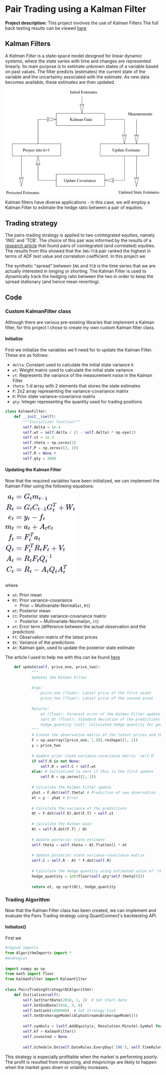 # Pair Trading using a Kalman Filter

**Project description:** This project involves the use of Kalman Filters  The full back testing results can be viewed [here](https://www.quantconnect.com/terminal/processCache/?request=embedded_backtest_bb0e42fcff0513e3f0f7020dd838d399.html)
## Kalman Filters

A _Kalman Filter_ is a state-space model designed for linear dynamic systems, where the state varies with time and changes are represented linearly. Its main purpose is to estimate unknown states of a variable based on past values. The filter predicts (estimates) the current state of the variable and the uncertainty associated with the estimate. As new data becomes available, these estimates are then updated. 

<img src="kalmanFilterDiagram.png?raw=true"/>

Kalman filters have diverse applications - in this case, we will employ a Kalman Filter to estimate the hedge ratio between a pair of equities. 


## Trading strategy
The pairs-trading strategy is applied to two cointegrated equities, namely 'ING' and 'TCB'. The choice of this pair was informed by the results of a [research article](https://www.quantconnect.com/research/15347/intraday-dynamic-pairs-trading-using-correlation-and-cointegration-approach/p1) that found pairs of cointegrated (and correlated) equities. The results from this showed that the `ING`-`TCB` pair ranked the highest in terms of ADF test value and correlation coefficient. In this project we 


The synthetic "spread" between `ING` and `TCB` is the time series that we are actually interested in longing or shorting. The Kalman Filter is used to dynamically track the hedging ratio between the two in order to keep the spread stationary (and hence mean reverting).


## Code

### Custom KalmanFilter class 

Although there are various pre-existing libraries that implement a Kalman filter, for this project I chose to create my own custom Kalman filter class. 

#### Initialize
First we initialize the variables we'll need for to update the Kalman Filter. These are as follows:
- `delta`: Constant used to calculate the initial state variance `R`
- `wt`: Weight matrix used to calculate the initial state variance
- `vt`: Represents the variance of the measurement noise in the Kalman Filter
- `theta`: 1-d array with 2 elements that stores the state estimates
- `P`: 2x2 array representing the variance-covariance matrix
- `R`: Prior state variance-covariance matrix
- `qty`: Integer representing the quantity used for trading positions

```python
class KalmanFilter:
    def __init__(self):
        """Initializer function"""
        self.delta = 1e-4
        self.wt = self.delta / (1 - self.delta) * np.eye(2)
        self.vt = 1e-3
        self.theta = np.zeros(2)
        self.P = np.zeros((2, 2))
        self.R = None #
        self.qty = 2000 
```


#### Updating the Kalman Filter
Now that the required variables have been initialized, we can implement the Kalman Filter using the following equations:

<img src="kalmanEqns.png?raw=true"/>

where 
- `at`: Prior mean
- `Rt`: Prior variance-covariance
    - Prior ~ Multivariate-Normal(`at`, `Rt`)
- `mt`: Posterior mean
- `Ct`: Posterior state variance-covariance matrix
    - Posterior ~ Multivariate-Normal(`mt`, `Ct`)
- `et`: Error term (difference between the actual observation and the prediction)
- `Ft`: Observation matrix of the latest prices
- `Qt`: Variance of the predictions
- `At`: Kalman gain, used to update the posterior state estimate


The article I used to help me with this can be found [here](https://www.quantstart.com/articles/State-Space-Models-and-the-Kalman-Filter/)

```python
    def update(self, price_one, price_two):
            """
            Updates the Kalman Filter 
    
            Args:
                price_one (float): Latest price of the first asset 
                price_two (float): Latest price of the second asset 
    
            Returns:
                et (float): Forecast error of the Kalman Filter update.
                sqrt_Qt (float): Standard deviation of the predictions of observations.
                hedge_quantity (int): Calculated hedge quantity for generating trading signals.
            """
            # Create the observation matrix of the latest prices and the intercept value (1.0)
            F = np.asarray([price_one, 1.0]).reshape((1, 2))
            y = price_two
    
            # Update prior state variance-covariance matrix `self.R`
            if self.R is not None:
                self.R = self.C + self.wt
            else: # Initialized to zero if this is the first update
                self.R = np.zeros((2, 2))
    
            # Calculate the Kalman Filter update
            yhat = F.dot(self.theta) # Prediction of new observation
            et = y - yhat # Error
    
            # Calculate the variance of the predictions
            Qt = F.dot(self.R).dot(F.T) + self.vt
    
            # Calculate the Kalman Gain
            At = self.R.dot(F.T) / Qt
    
            # Update posterior state estimate
            self.theta = self.theta + At.flatten() * et
    
            # Update posterior state variance-covariance matrix
            self.C = self.R - At * F.dot(self.R)
    
            # Calculate the hedge quantity using estimated value of `theta`
            hedge_quantity = int(floor(self.qty*self.theta[0]))
            
            return et, np.sqrt(Qt), hedge_quantity 
```


### Trading Algorithm
Now that the Kalman Filter class has been created, we can implement and evaluate the Pairs Trading strategy using QuantConnect's backtesting API. 

#### Initialize()
First we 
```python
#region imports
from AlgorithmImports import *
#endregion

import numpy as np
from math import floor
from KalmanFilter import KalmanFilter

class PairsTradingStrategy(QCAlgorithm):
    def Initialize(self):
        self.SetStartDate(2016, 1, 1)  # Set Start Date
        self.SetEndDate(2016, 3, 8)
        self.SetCash(1000000)  # Set Strategy Cash
        self.SetBrokerageModel(AlphaStreamsBrokerageModel())

        self.symbols = [self.AddEquity(x, Resolution.Minute).Symbol for x in ['ING', 'TCB']]
        self.kf = KalmanFilter()
        self.invested = None
    
        self.Schedule.On(self.DateRules.EveryDay('ING'), self.TimeRules.BeforeMarketClose('ING', 5), self.UpdateAndTrade)
```





This strategy is especially profitable when the market is performing poorly.
The profit is resulted from mispricing, and mispricings are likely to happen when the market goes down or volatility increases.
